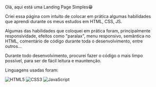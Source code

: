 Olá, aqui está uma Landing Page Simples😁
<br/>
<p>Criei essa página com intuito de colocar em prática algumas habilidades que aprendi durante os meus estudos em HTML, CSS, JS.<p/>

<p>Algumas das habilidades que coloquei em prática foram, principalmente responsividade, efeitos como "paralax", menu responsivo, semântica no HTML, comentário de código durante toda o desenvolvimento, entre outros...<p/>
<p>Durante todo desenvolvimento, procurei fazer o código o mais limpo possível, para ser de fácil leitura e mauntenção.<p/>
  
<p>Linguagens usadas foram:
<div style="display:inline_block">
<img alt="HTML5" src="https://img.shields.io/badge/HTML5-E34F26?style=for-the-badge&logo=html5&logoColor=white">
<img alt="CSS3" src="https://img.shields.io/badge/CSS3-1572B6?style=for-the-badge&logo=css3&logoColor=white">
<img alt="JavaScript" src="https://img.shields.io/badge/JavaScript-F7DF1E?style=for-the-badge&logo=javascript&logoColor=black">
</div><p/>
